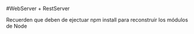 #WebServer + RestServer

Recuerden que deben de ejectuar npm install para reconstruir los módulos de Node